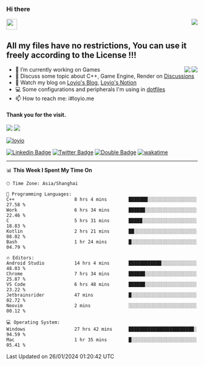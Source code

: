 <h3 align="left">Hi there</h3>
<img src='https://em-content.zobj.net/source/animated-noto-color-emoji/356/waving-hand_light-skin-tone_1f44b-1f3fb_1f3fb.gif' width='28' />
<a align="right" href="https://github.com/loyio/loyio/blob/master/STAR/README.md"><img align="right" src="https://img.shields.io/badge/LOYIO-STAR-green" /></a>

## All my files have no restrictions, You can use it freely according to the License !!!

<a href="https://github.com/loyio#gh-light-mode-only">
     <img align="right"  src="https://loy-readme.vercel.app/api/top-langs/?username=loyio&langs_count=6&hide=css,html,jupyter%20notebook" />
</a>

<a href="https://github.com/loyio#gh-dark-mode-only">
  <img align="right"  src="https://loy-readme.vercel.app/api/top-langs/?username=loyio&langs_count=6&theme=slateorange&hide=css,html,jupyter%20notebook" />
</a>



- 🔭 I’m currently working on Games
- 💬 Discuss some topic about C++, Game Engine, Render on [Discussions](https://github.com/loyio/loyio/discussions)
- 📔 Watch my blog on [Loyio's Blog](https://loyio.me), [Loyio's Notion](https://loyio.notion.site/loyio/Loyio-s-Dashboard-2f56bd29222a445ea9d9e8802a1ac83b)
- 💻 Some configurations and peripherals I'm using in [dotfiles](https://github.com/loyio/dotfiles)
- 📫 How to reach me: i#loyio.me


#### Thank you for the visit.
<img src="http://profile-counter.glitch.me/loyio/count.svg" />

<img src="https://loy-readme.vercel.app/api?username=loyio&show_icons=true&hide=stars&include_all_commits=true&hide_title=true&theme=slateorange" />

     

[![loyio](https://github-profile-trophy.vercel.app/?username=loyio&theme=onedark&column=4)](https://github.com/loyio)

[![Linkedin Badge](https://img.shields.io/badge/-@loyio-0077b5?style=flat-square&logo=Linkedin&logoColor=white&labelColor=0077b5&link=https://www.linkedin.com/in/loyio-hex-363172158/)](https://www.linkedin.com/in/loyio-hex-363172158/)
[![Twitter Badge](https://img.shields.io/badge/-@loyiome-000000?style=flat-square&labelColor=000000&logo=x&logoColor=white&link=https://twitter.com/loyiome)](https://twitter.com/loyiome)
[![Double Badge](https://img.shields.io/badge/@loyio-007722?style=flat&logo=Douban&logoColor=white)](https://www.douban.com/people/susmote)
[![wakatime](https://wakatime.com/badge/user/c0ddc104-5a20-41d1-ab9a-c4d9ea20a4d9.svg)](https://wakatime.com/@c0ddc104-5a20-41d1-ab9a-c4d9ea20a4d9)

-------
<!--START_SECTION:waka-->
📊 **This Week I Spent My Time On** 

```text
🕑︎ Time Zone: Asia/Shanghai

💬 Programming Languages: 
C++                      8 hrs 4 mins        ███████░░░░░░░░░░░░░░░░░░   27.58 % 
Work                     6 hrs 34 mins       ██████░░░░░░░░░░░░░░░░░░░   22.46 % 
C                        5 hrs 31 mins       █████░░░░░░░░░░░░░░░░░░░░   18.83 % 
Kotlin                   2 hrs 21 mins       ██░░░░░░░░░░░░░░░░░░░░░░░   08.02 % 
Bash                     1 hr 24 mins        █░░░░░░░░░░░░░░░░░░░░░░░░   04.79 % 

🔥 Editors: 
Android Studio           14 hrs 4 mins       ████████████░░░░░░░░░░░░░   48.03 % 
Chrome                   7 hrs 34 mins       ██████░░░░░░░░░░░░░░░░░░░   25.87 % 
VS Code                  6 hrs 48 mins       ██████░░░░░░░░░░░░░░░░░░░   23.22 % 
Jetbrainsrider           47 mins             █░░░░░░░░░░░░░░░░░░░░░░░░   02.72 % 
Neovim                   2 mins              ░░░░░░░░░░░░░░░░░░░░░░░░░   00.12 % 

💻 Operating System: 
Windows                  27 hrs 42 mins      ████████████████████████░   94.59 % 
Mac                      1 hr 35 mins        █░░░░░░░░░░░░░░░░░░░░░░░░   05.41 % 
```


 Last Updated on 26/01/2024 01:20:42 UTC
<!--END_SECTION:waka-->
